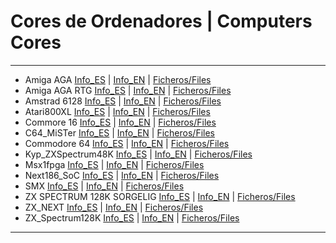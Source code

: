 # Cores de Ordenadores | Computers Cores

---------------------------------
* Amiga AGA [Info_ES](https://github.com/neptuno-fpga/Binaries/blob/main/Computers/ZZ--Infocomputer/Minimig_ES.md) | [Info_EN](https://github.com/neptuno-fpga/Binaries/blob/main/Computers/ZZ--Infocomputer/Minimig_EN.md) | [Ficheros/Files](https://github.com/neptuno-fpga/Binaries/tree/main/Computers/Amiga_Aga)
* Amiga AGA RTG [Info_ES](https://github.com/neptuno-fpga/Binaries/blob/main/Computers/ZZ--Infocomputer/Minimig_rtg_ES.md) | [Info_EN](https://github.com/neptuno-fpga/Binaries/blob/main/Computers/ZZ--Infocomputer/Minimig_rtg_EN.md) | [Ficheros/Files](https://github.com/neptuno-fpga/Binaries/tree/main/Computers/Amiga_Aga_RTG)
* Amstrad 6128 [Info_ES](https://github.com/neptuno-fpga/Binaries/blob/main/Computers/ZZ--Infocomputer/Amstrad_6128_ES.md) | [Info_EN](https://github.com/neptuno-fpga/Binaries/blob/main/Computers/ZZ--Infocomputer/Amstrad_6128_EN.md) | [Ficheros/Files](https://github.com/neptuno-fpga/Binaries/tree/main/Computers/Amstrad_6128)
* Atari800XL [Info_ES](https://github.com/neptuno-fpga/Binaries/blob/main/Computers/ZZ--Infocomputer/Atari800XL_ES.md) | [Info_EN](https://github.com/neptuno-fpga/Binaries/blob/main/Computers/ZZ--Infocomputer/Atari800XL_EN.md) | [Ficheros/Files](https://github.com/neptuno-fpga/Binaries/tree/main/Computers/Atari800XL)
* Commore 16 [Info_ES](https://github.com/neptuno-fpga/Binaries/blob/main/Computers/ZZ--Infocomputer/C16_ES.md) | [Info_EN](https://github.com/neptuno-fpga/Binaries/blob/main/Computers/ZZ--Infocomputer/C16_EN.md) | [Ficheros/Files](https://github.com/neptuno-fpga/Binaries/tree/main/Computers/C16)
* C64_MiSTer [Info_ES](https://github.com/neptuno-fpga/Binaries/blob/main/Computers/ZZ--Infocomputer/C64_MiSTer_ES.md) | [Info_EN](https://github.com/neptuno-fpga/Binaries/blob/main/Computers/ZZ--Infocomputer/C64_MiSTer_EN.md) | [Ficheros/Files](https://github.com/neptuno-fpga/Binaries/tree/main/Computers/C64_MiSTer)
* Commodore 64 [Info_ES]() | [Info_EN]() | [Ficheros/Files](https://github.com/neptuno-fpga/Binaries/tree/main/Computers/Commodore%2064)
* Kyp_ZXSpectrum48K [Info_ES]() | [Info_EN]() | [Ficheros/Files](https://github.com/neptuno-fpga/Binaries/tree/main/Computers/Kyp_ZXSpectrum48K)
* Msx1fpga [Info_ES]() | [Info_EN]() | [Ficheros/Files](https://github.com/neptuno-fpga/Binaries/tree/main/Computers/Msx1fpga)
* Next186_SoC [Info_ES]() | [Info_EN]() | [Ficheros/Files](https://github.com/neptuno-fpga/Binaries/tree/main/Computers/Next186_SoC)
* SMX [Info_ES]() | [Info_EN]() | [Ficheros/Files](https://github.com/neptuno-fpga/Binaries/tree/main/Computers/SMX)
* ZX SPECTRUM 128K SORGELIG [Info_ES]() | [Info_EN]() | [Ficheros/Files](https://github.com/neptuno-fpga/Binaries/tree/main/Computers/ZX%20SPECTRUM%20128K%20SORGELIG)
* ZX_NEXT [Info_ES]() | [Info_EN]() | [Ficheros/Files](https://github.com/neptuno-fpga/Binaries/tree/main/Computers/ZX_NEXT)
* ZX_Spectrum128K [Info_ES]() | [Info_EN]() | [Ficheros/Files](https://github.com/neptuno-fpga/Binaries/tree/main/Computers/ZX_Spectrum128K)

----------------------------------
